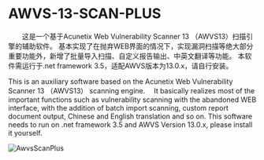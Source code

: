 # AWVS-13-SCAN-PLUS

　　这是一个基于Acunetix Web Vulnerability Scanner 13 （AWVS13）扫描引擎的辅助软件。
基本实现了在抛弃WEB界面的情况下，实现漏洞扫描等绝大部分重要功能外，新增了批量导入扫描、自定义报告输出、中英文翻译等功能。
本软件需运行于.net framework 3.5，适配AWVS版本为13.0.x，请自行安装。

This is an auxiliary software based on the Acunetix Web Vulnerability Scanner 13 （AWVS13） scanning engine.　
It basically realizes most of the important functions such as vulnerability scanning with the abandoned WEB interface, with the addition of batch import scanning, custom report document output, Chinese and English translation and so on.
This software needs to run on .net framework 3.5 and AWVS Version 13.0.x, please install it yourself.

![AwvsScanPlus](https://github.com/x364e3ab6/AWVS-13-SCAN-PLUS/blob/main/AwvsScanPlus.png)
